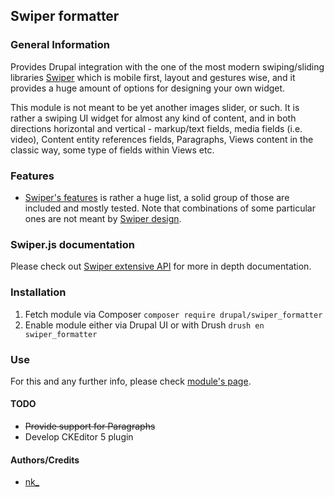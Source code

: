 ## Swiper formatter

### General Information

Provides Drupal integration with the one of the most modern swiping/sliding libraries [Swiper](https://swiperjs.com/) which is mobile first, layout and gestures wise, and it provides a huge amount
of options for designing your own widget.

This module is not meant to be yet another images slider, or such.
It is rather a swiping UI widget for almost any kind of content,
and in both directions horizontal and vertical - markup/text fields,
media fields (i.e. video), Content entity references fields, Paragraphs,
Views content in the classic way, some type of fields within Views etc.

### Features
- [Swiper's features](https://swiperjs.com/demos) is rather a huge list,
  a solid group of those are included and mostly tested. Note that combinations
  of some particular ones are not meant by [Swiper design](https://swiperjs.com/swiper-api).

### Swiper.js documentation
Please check out [Swiper extensive API](https://swiperjs.com/swiper-api) for more in depth documentation.

### Installation

1. Fetch module via Composer
  `composer require drupal/swiper_formatter`
2. Enable module either via Drupal UI or with Drush
  `drush en swiper_formatter`

### Use
For this and any further info, please check [module's page](https://www.drupal.org/project/swiper_formatter).

#### TODO
- ~~Provide support for Paragraphs~~
- Develop CKEditor 5 plugin

#### Authors/Credits
* [nk_](https://www.drupal.org/u/nk_)
